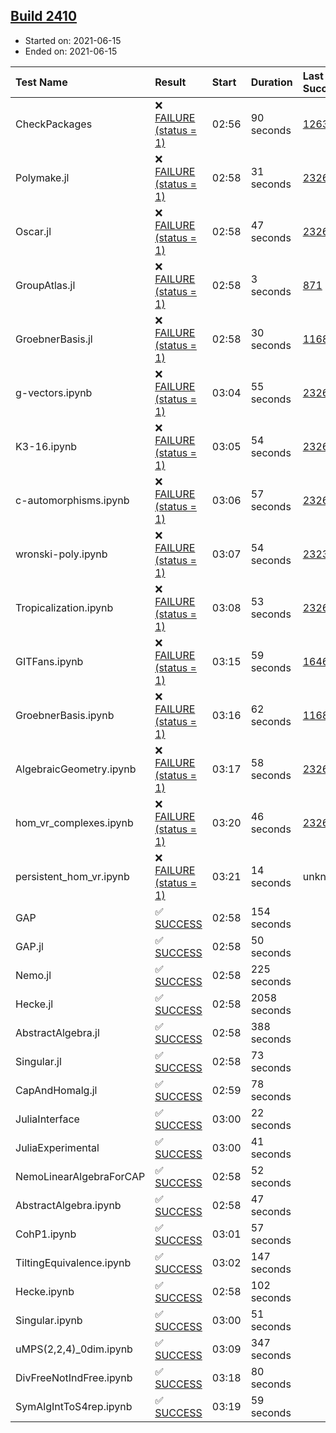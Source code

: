 ## [Build 2410](https://oscarci.mathematik.uni-kl.de/job/oscar-stable/2410/)

* Started on: 2021-06-15
* Ended on: 2021-06-15

| Test Name    | Result | Start | Duration | Last Success | First Failure |
|:-------------|:-------|:------|:---------|:-------------|:--------------|
| CheckPackages | ❌ [FAILURE (status = 1)](https://oscarci.mathematik.uni-kl.de/job/oscar-stable/2410/artifact/logs/build-2410/CheckPackages.log) | 02:56 | 90 seconds | [1263](https://oscarci.mathematik.uni-kl.de/job/oscar-stable/1263/) | [1264](https://oscarci.mathematik.uni-kl.de/job/oscar-stable/1264/) |
| Polymake.jl | ❌ [FAILURE (status = 1)](https://oscarci.mathematik.uni-kl.de/job/oscar-stable/2410/artifact/logs/build-2410/Polymake.jl.log) | 02:58 | 31 seconds | [2326](https://oscarci.mathematik.uni-kl.de/job/oscar-stable/2326/) | [2327](https://oscarci.mathematik.uni-kl.de/job/oscar-stable/2327/) |
| Oscar.jl | ❌ [FAILURE (status = 1)](https://oscarci.mathematik.uni-kl.de/job/oscar-stable/2410/artifact/logs/build-2410/Oscar.jl.log) | 02:58 | 47 seconds | [2326](https://oscarci.mathematik.uni-kl.de/job/oscar-stable/2326/) | [2327](https://oscarci.mathematik.uni-kl.de/job/oscar-stable/2327/) |
| GroupAtlas.jl | ❌ [FAILURE (status = 1)](https://oscarci.mathematik.uni-kl.de/job/oscar-stable/2410/artifact/logs/build-2410/GroupAtlas.jl.log) | 02:58 | 3 seconds | [871](https://oscarci.mathematik.uni-kl.de/job/oscar-stable/871/) | [872](https://oscarci.mathematik.uni-kl.de/job/oscar-stable/872/) |
| GroebnerBasis.jl | ❌ [FAILURE (status = 1)](https://oscarci.mathematik.uni-kl.de/job/oscar-stable/2410/artifact/logs/build-2410/GroebnerBasis.jl.log) | 02:58 | 30 seconds | [1168](https://oscarci.mathematik.uni-kl.de/job/oscar-stable/1168/) | [1169](https://oscarci.mathematik.uni-kl.de/job/oscar-stable/1169/) |
| g-vectors.ipynb | ❌ [FAILURE (status = 1)](https://oscarci.mathematik.uni-kl.de/job/oscar-stable/2410/artifact/logs/build-2410/g-vectors.ipynb.log) | 03:04 | 55 seconds | [2326](https://oscarci.mathematik.uni-kl.de/job/oscar-stable/2326/) | [2327](https://oscarci.mathematik.uni-kl.de/job/oscar-stable/2327/) |
| K3-16.ipynb | ❌ [FAILURE (status = 1)](https://oscarci.mathematik.uni-kl.de/job/oscar-stable/2410/artifact/logs/build-2410/K3-16.ipynb.log) | 03:05 | 54 seconds | [2326](https://oscarci.mathematik.uni-kl.de/job/oscar-stable/2326/) | [2327](https://oscarci.mathematik.uni-kl.de/job/oscar-stable/2327/) |
| c-automorphisms.ipynb | ❌ [FAILURE (status = 1)](https://oscarci.mathematik.uni-kl.de/job/oscar-stable/2410/artifact/logs/build-2410/c-automorphisms.ipynb.log) | 03:06 | 57 seconds | [2326](https://oscarci.mathematik.uni-kl.de/job/oscar-stable/2326/) | [2327](https://oscarci.mathematik.uni-kl.de/job/oscar-stable/2327/) |
| wronski-poly.ipynb | ❌ [FAILURE (status = 1)](https://oscarci.mathematik.uni-kl.de/job/oscar-stable/2410/artifact/logs/build-2410/wronski-poly.ipynb.log) | 03:07 | 54 seconds | [2323](https://oscarci.mathematik.uni-kl.de/job/oscar-stable/2323/) | [2324](https://oscarci.mathematik.uni-kl.de/job/oscar-stable/2324/) |
| Tropicalization.ipynb | ❌ [FAILURE (status = 1)](https://oscarci.mathematik.uni-kl.de/job/oscar-stable/2410/artifact/logs/build-2410/Tropicalization.ipynb.log) | 03:08 | 53 seconds | [2326](https://oscarci.mathematik.uni-kl.de/job/oscar-stable/2326/) | [2327](https://oscarci.mathematik.uni-kl.de/job/oscar-stable/2327/) |
| GITFans.ipynb | ❌ [FAILURE (status = 1)](https://oscarci.mathematik.uni-kl.de/job/oscar-stable/2410/artifact/logs/build-2410/GITFans.ipynb.log) | 03:15 | 59 seconds | [1646](https://oscarci.mathematik.uni-kl.de/job/oscar-stable/1646/) | [1647](https://oscarci.mathematik.uni-kl.de/job/oscar-stable/1647/) |
| GroebnerBasis.ipynb | ❌ [FAILURE (status = 1)](https://oscarci.mathematik.uni-kl.de/job/oscar-stable/2410/artifact/logs/build-2410/GroebnerBasis.ipynb.log) | 03:16 | 62 seconds | [1168](https://oscarci.mathematik.uni-kl.de/job/oscar-stable/1168/) | [1169](https://oscarci.mathematik.uni-kl.de/job/oscar-stable/1169/) |
| AlgebraicGeometry.ipynb | ❌ [FAILURE (status = 1)](https://oscarci.mathematik.uni-kl.de/job/oscar-stable/2410/artifact/logs/build-2410/AlgebraicGeometry.ipynb.log) | 03:17 | 58 seconds | [2326](https://oscarci.mathematik.uni-kl.de/job/oscar-stable/2326/) | [2327](https://oscarci.mathematik.uni-kl.de/job/oscar-stable/2327/) |
| hom_vr_complexes.ipynb | ❌ [FAILURE (status = 1)](https://oscarci.mathematik.uni-kl.de/job/oscar-stable/2410/artifact/logs/build-2410/hom_vr_complexes.ipynb.log) | 03:20 | 46 seconds | [2326](https://oscarci.mathematik.uni-kl.de/job/oscar-stable/2326/) | [2327](https://oscarci.mathematik.uni-kl.de/job/oscar-stable/2327/) |
| persistent_hom_vr.ipynb | ❌ [FAILURE (status = 1)](https://oscarci.mathematik.uni-kl.de/job/oscar-stable/2410/artifact/logs/build-2410/persistent_hom_vr.ipynb.log) | 03:21 | 14 seconds | unknown | unknown |
| GAP | ✅ [SUCCESS](https://oscarci.mathematik.uni-kl.de/job/oscar-stable/2410/artifact/logs/build-2410/GAP.log) | 02:58 | 154 seconds |  |  |
| GAP.jl | ✅ [SUCCESS](https://oscarci.mathematik.uni-kl.de/job/oscar-stable/2410/artifact/logs/build-2410/GAP.jl.log) | 02:58 | 50 seconds |  |  |
| Nemo.jl | ✅ [SUCCESS](https://oscarci.mathematik.uni-kl.de/job/oscar-stable/2410/artifact/logs/build-2410/Nemo.jl.log) | 02:58 | 225 seconds |  |  |
| Hecke.jl | ✅ [SUCCESS](https://oscarci.mathematik.uni-kl.de/job/oscar-stable/2410/artifact/logs/build-2410/Hecke.jl.log) | 02:58 | 2058 seconds |  |  |
| AbstractAlgebra.jl | ✅ [SUCCESS](https://oscarci.mathematik.uni-kl.de/job/oscar-stable/2410/artifact/logs/build-2410/AbstractAlgebra.jl.log) | 02:58 | 388 seconds |  |  |
| Singular.jl | ✅ [SUCCESS](https://oscarci.mathematik.uni-kl.de/job/oscar-stable/2410/artifact/logs/build-2410/Singular.jl.log) | 02:58 | 73 seconds |  |  |
| CapAndHomalg.jl | ✅ [SUCCESS](https://oscarci.mathematik.uni-kl.de/job/oscar-stable/2410/artifact/logs/build-2410/CapAndHomalg.jl.log) | 02:59 | 78 seconds |  |  |
| JuliaInterface | ✅ [SUCCESS](https://oscarci.mathematik.uni-kl.de/job/oscar-stable/2410/artifact/logs/build-2410/JuliaInterface.log) | 03:00 | 22 seconds |  |  |
| JuliaExperimental | ✅ [SUCCESS](https://oscarci.mathematik.uni-kl.de/job/oscar-stable/2410/artifact/logs/build-2410/JuliaExperimental.log) | 03:00 | 41 seconds |  |  |
| NemoLinearAlgebraForCAP | ✅ [SUCCESS](https://oscarci.mathematik.uni-kl.de/job/oscar-stable/2410/artifact/logs/build-2410/NemoLinearAlgebraForCAP.log) | 02:58 | 52 seconds |  |  |
| AbstractAlgebra.ipynb | ✅ [SUCCESS](https://oscarci.mathematik.uni-kl.de/job/oscar-stable/2410/artifact/logs/build-2410/AbstractAlgebra.ipynb.log) | 02:58 | 47 seconds |  |  |
| CohP1.ipynb | ✅ [SUCCESS](https://oscarci.mathematik.uni-kl.de/job/oscar-stable/2410/artifact/logs/build-2410/CohP1.ipynb.log) | 03:01 | 57 seconds |  |  |
| TiltingEquivalence.ipynb | ✅ [SUCCESS](https://oscarci.mathematik.uni-kl.de/job/oscar-stable/2410/artifact/logs/build-2410/TiltingEquivalence.ipynb.log) | 03:02 | 147 seconds |  |  |
| Hecke.ipynb | ✅ [SUCCESS](https://oscarci.mathematik.uni-kl.de/job/oscar-stable/2410/artifact/logs/build-2410/Hecke.ipynb.log) | 02:58 | 102 seconds |  |  |
| Singular.ipynb | ✅ [SUCCESS](https://oscarci.mathematik.uni-kl.de/job/oscar-stable/2410/artifact/logs/build-2410/Singular.ipynb.log) | 03:00 | 51 seconds |  |  |
| uMPS(2,2,4)_0dim.ipynb | ✅ [SUCCESS](https://oscarci.mathematik.uni-kl.de/job/oscar-stable/2410/artifact/logs/build-2410/uMPS-2-2-4-_0dim.ipynb.log) | 03:09 | 347 seconds |  |  |
| DivFreeNotIndFree.ipynb | ✅ [SUCCESS](https://oscarci.mathematik.uni-kl.de/job/oscar-stable/2410/artifact/logs/build-2410/DivFreeNotIndFree.ipynb.log) | 03:18 | 80 seconds |  |  |
| SymAlgIntToS4rep.ipynb | ✅ [SUCCESS](https://oscarci.mathematik.uni-kl.de/job/oscar-stable/2410/artifact/logs/build-2410/SymAlgIntToS4rep.ipynb.log) | 03:19 | 59 seconds |  |  |
